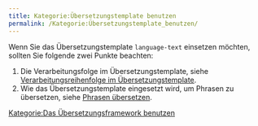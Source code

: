 ```yaml
---
title: Kategorie:Übersetzungstemplate benutzen
permalink: /Kategorie:Übersetzungstemplate_benutzen/
---
```


Wenn Sie das Übersetzungstemplate `language-text` einsetzen möchten, sollten Sie folgende zwei Punkte beachten:

1.  Die Verarbeitungsfolge im Übersetzungstemplate, siehe [Verarbeitungsreihenfolge im Übersetzungstemplate](/Verarbeitungsreihenfolge_im_Übersetzungstemplate "wikilink").
2.  Wie das Übersetzungstemplate eingesetzt wird, um Phrasen zu übersetzen, siehe [Phrasen übersetzen](/Phrasen_übersetzen "wikilink").

[Kategorie:Das Übersetzungsframework benutzen](/Kategorie:Das_Übersetzungsframework_benutzen "wikilink")